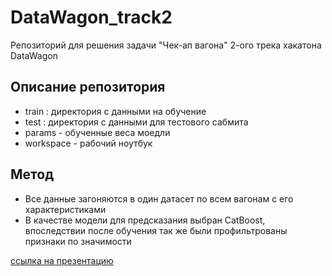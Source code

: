 # DataWagon_track2
Репозиторий для решения задачи "Чек-ап вагона" 2-ого трека хакатона DataWagon

## Описание репозитория
- train : директория с данными на обучение
- test : директория с данными для тестового сабмита
- params - обученные веса моедли
- workspace - рабочий ноутбук

## Метод
- Все данные загоняются в один датасет по всем вагонам с его характеристиками
- В качестве модели для предсказания выбран CatBoost, впоследствии после обучения так же были профильтрованы признаки по значимости

[ссылка на презентацию](https://docs.google.com/presentation/d/1Z8ecWfbVYVgbaBHK-iax1Kt28XbmV2U0/edit?usp=drive_link&ouid=118214310211945705934&rtpof=true&sd=true)

